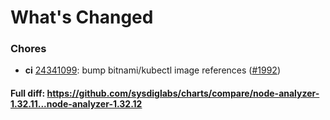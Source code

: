 # What's Changed

### Chores
- **ci** [24341099](https://github.com/sysdiglabs/charts/commit/2434109978fc1b1703fcac72ec225f8c0823f50b): bump bitnami/kubectl image references ([#1992](https://github.com/sysdiglabs/charts/issues/1992))
#### Full diff: https://github.com/sysdiglabs/charts/compare/node-analyzer-1.32.11...node-analyzer-1.32.12
